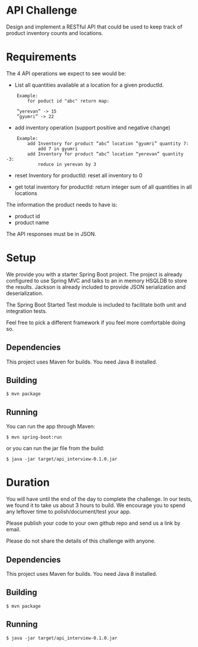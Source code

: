 # API Challenge

Design and implement a RESTful API that could be used to keep track of product inventory counts and locations. 


# Requirements

The 4 API operations we expect to see would be:

* List all quantities available at a location for a given productId. 

```
    Example: 
        for poduct id "abc" return map:
    
    ”yerevan” -> 15
    ”gyumri” -> 22
```

* add inventory operation (support positive and negative change) 

```
    Example: 
        add Inventory for product “abc” location “gyumri” quantity 7: 
            add 7 in gyumri
        add Inventory for product “abc” location “yerevan” quantity -3: 
            reduce in yerevan by 3
```   
    
* reset Inventory for productId: reset all inventory to 0

* get total inventory for productId: return integer sum of all quantities in all locations



The information the product needs to have is:

* product id
* product name

The API responses must be in JSON.


# Setup

We provide you with a starter Spring Boot project. The project is already configured to use 
Spring MVC and talks to an in memory HSQLDB to store the results. 
Jackson is already included to provide JSON serialization and deserialization.

The Spring Boot Started Test module is included to facilitate both unit and integration tests.

Feel free to pick a different framework if you feel more comfortable doing so.

## Dependencies

This project uses Maven for builds.
You need Java 8 installed.



## Building

```
$ mvn package
```

## Running

You can run the app through Maven:

```
$ mvn spring-boot:run
```

or you can run the jar file from the build:

```
$ java -jar target/api_interview-0.1.0.jar
```

# Duration

You will have until the end of the day to complete the challenge. 
In our tests, we found it to take us about 3 hours to build. 
We encourage you to spend any leftover time to polish/document/test your app. 

Please publish your code to your own github repo and send us a link by email.


Please do not share the details of this challenge with anyone.

## Dependencies

This project uses Maven for builds.
You need Java 8 installed.

## Building

```
$ mvn package
```

## Running

```
$ java -jar target/api_interview-0.1.0.jar
```